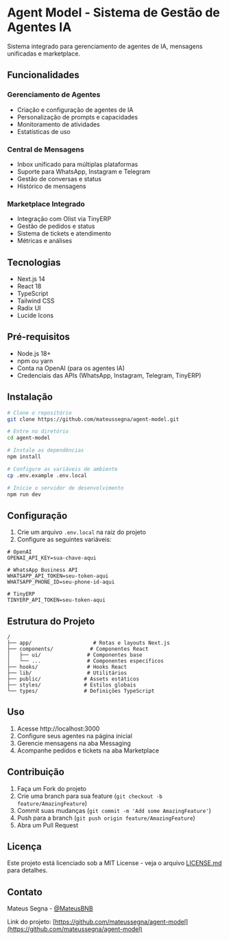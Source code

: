 # Agent Model - Sistema de Gestão de Agentes IA

Sistema integrado para gerenciamento de agentes de IA, mensagens unificadas e marketplace.

## Funcionalidades

### Gerenciamento de Agentes
- Criação e configuração de agentes de IA
- Personalização de prompts e capacidades
- Monitoramento de atividades
- Estatísticas de uso

### Central de Mensagens
- Inbox unificado para múltiplas plataformas
- Suporte para WhatsApp, Instagram e Telegram
- Gestão de conversas e status
- Histórico de mensagens

### Marketplace Integrado
- Integração com Olist via TinyERP
- Gestão de pedidos e status
- Sistema de tickets e atendimento
- Métricas e análises

## Tecnologias

- Next.js 14
- React 18
- TypeScript
- Tailwind CSS
- Radix UI
- Lucide Icons

## Pré-requisitos

- Node.js 18+
- npm ou yarn
- Conta na OpenAI (para os agentes IA)
- Credenciais das APIs (WhatsApp, Instagram, Telegram, TinyERP)

## Instalação

```bash
# Clone o repositório
git clone https://github.com/mateussegna/agent-model.git

# Entre no diretório
cd agent-model

# Instale as dependências
npm install

# Configure as variáveis de ambiente
cp .env.example .env.local

# Inicie o servidor de desenvolvimento
npm run dev
```

## Configuração

1. Crie um arquivo `.env.local` na raiz do projeto
2. Configure as seguintes variáveis:

```env
# OpenAI
OPENAI_API_KEY=sua-chave-aqui

# WhatsApp Business API
WHATSAPP_API_TOKEN=seu-token-aqui
WHATSAPP_PHONE_ID=seu-phone-id-aqui

# TinyERP
TINYERP_API_TOKEN=seu-token-aqui
```

## Estrutura do Projeto

```
/
├── app/                    # Rotas e layouts Next.js
├── components/            # Componentes React
│   ├── ui/               # Componentes base
│   └── ...               # Componentes específicos
├── hooks/                # Hooks React
├── lib/                  # Utilitários
├── public/              # Assets estáticos
├── styles/              # Estilos globais
└── types/               # Definições TypeScript
```

## Uso

1. Acesse http://localhost:3000
2. Configure seus agentes na página inicial
3. Gerencie mensagens na aba Messaging
4. Acompanhe pedidos e tickets na aba Marketplace

## Contribuição

1. Faça um Fork do projeto
2. Crie uma branch para sua feature (`git checkout -b feature/AmazingFeature`)
3. Commit suas mudanças (`git commit -m 'Add some AmazingFeature'`)
4. Push para a branch (`git push origin feature/AmazingFeature`)
5. Abra um Pull Request

## Licença

Este projeto está licenciado sob a MIT License - veja o arquivo [LICENSE.md](LICENSE.md) para detalhes.

## Contato

Mateus Segna - [@MateusBNB](https://twitter.com/MateusBNB)

Link do projeto: [https://github.com/mateussegna/agent-model](https://github.com/mateussegna/agent-model)
